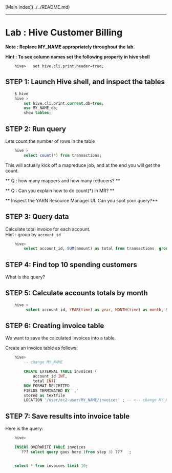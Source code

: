 <link rel='stylesheet' href='../../assets/css/main.css'/>
[Main Index](../../README.md)

-----
# Lab : Hive Customer Billing

**Note : Replace MY_NAME appropriately throughout the lab.** 

**Hint : To see column names set the following property in hive shell**
```
    hive>   set hive.cli.print.header=true;
```



## STEP 1: Launch Hive shell, and inspect the tables
```sql
    $ hive
    hive > 
        set hive.cli.print.current.db=true;
        use MY_NAME_db;
        show tables;

```


## STEP 2:  Run query
Lets count the number of rows in the table
```sql
    hive >  
        select count(*) from transactions;
```

This will actually kick off a mapreduce job, and at the end you will get the count.

** Q : how many mappers and how many reducers? **   

** Q : Can you explain how to do count(*) in MR? **  

** Inspect the YARN Resource Manager UI.  Can you spot your query?**


## STEP 3: Query data
Calculate total invoice for each account.  
Hint : group by `account_id`

```sql
    hive> 
        select account_id, SUM(amount) as total from transactions  group by ???  limit 10;
```


## STEP 4: Find top 10 spending customers
What is the query?

## STEP 5: Calculate accounts totals by month
```sql
    hive > 
         select account_id, YEAR(time) as year, MONTH(time) as month, SUM(amount) as total from transactions group by ???? limit 10;
```


## STEP 6:  Creating invoice table
We want to save the calculated invoices into a table.

Create an invoice table as follows:

```sql
    hive>
        -- change MY_NAME

        CREATE EXTERNAL TABLE invoices (
            account_id INT,
            total INT)
        ROW FORMAT DELIMITED
        FIELDS TERMINATED BY ','
        stored as textfile
        LOCATION '/user/ec2-user/MY_NAME/invoices' ; -- <-- change MY_NAME

```



## STEP 7:  Save results into invoice table
Here is the query:

```sql
    hive>

    INSERT OVERWRITE TABLE invoices
       ??? select query goes here (from step 3) ???   ; 


    select * from invoices limit 10;

```

